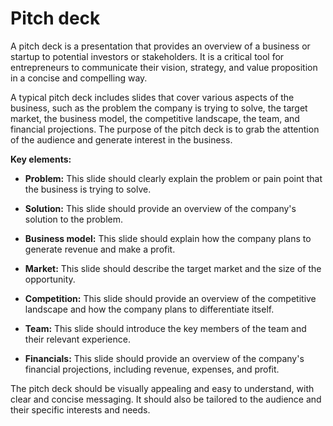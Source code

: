 # Pitch deck

A pitch deck is a presentation that provides an overview of a business or startup to potential investors or stakeholders. It is a critical tool for entrepreneurs to communicate their vision, strategy, and value proposition in a concise and compelling way.

A typical pitch deck includes slides that cover various aspects of the business, such as the problem the company is trying to solve, the target market, the business model, the competitive landscape, the team, and financial projections. The purpose of the pitch deck is to grab the attention of the audience and generate interest in the business.

**Key elements:**

* **Problem:** This slide should clearly explain the problem or pain point that the business is trying to solve.

* **Solution:** This slide should provide an overview of the company's solution to the problem.

* **Business model:** This slide should explain how the company plans to generate revenue and make a profit.

* **Market:** This slide should describe the target market and the size of the opportunity.

* **Competition:** This slide should provide an overview of the competitive landscape and how the company plans to differentiate itself.

* **Team:** This slide should introduce the key members of the team and their relevant experience.

* **Financials:** This slide should provide an overview of the company's financial projections, including revenue, expenses, and profit.

The pitch deck should be visually appealing and easy to understand, with clear and concise messaging. It should also be tailored to the audience and their specific interests and needs.
